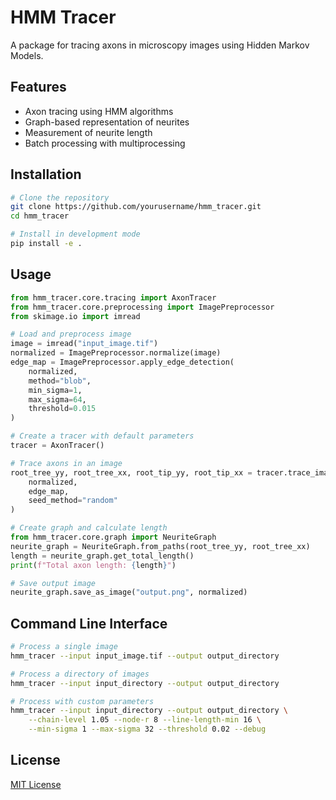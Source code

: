 # HMM Tracer

A package for tracing axons in microscopy images using Hidden Markov Models.

## Features

- Axon tracing using HMM algorithms
- Graph-based representation of neurites
- Measurement of neurite length
- Batch processing with multiprocessing

## Installation

```bash
# Clone the repository
git clone https://github.com/yourusername/hmm_tracer.git
cd hmm_tracer

# Install in development mode
pip install -e .
```

## Usage

```python
from hmm_tracer.core.tracing import AxonTracer
from hmm_tracer.core.preprocessing import ImagePreprocessor
from skimage.io import imread

# Load and preprocess image
image = imread("input_image.tif")
normalized = ImagePreprocessor.normalize(image)
edge_map = ImagePreprocessor.apply_edge_detection(
    normalized,
    method="blob",
    min_sigma=1,
    max_sigma=64,
    threshold=0.015
)

# Create a tracer with default parameters
tracer = AxonTracer()

# Trace axons in an image
root_tree_yy, root_tree_xx, root_tip_yy, root_tip_xx = tracer.trace_image(
    normalized,
    edge_map,
    seed_method="random"
)

# Create graph and calculate length
from hmm_tracer.core.graph import NeuriteGraph
neurite_graph = NeuriteGraph.from_paths(root_tree_yy, root_tree_xx)
length = neurite_graph.get_total_length()
print(f"Total axon length: {length}")

# Save output image
neurite_graph.save_as_image("output.png", normalized)
```

## Command Line Interface

```bash
# Process a single image
hmm_tracer --input input_image.tif --output output_directory

# Process a directory of images
hmm_tracer --input input_directory --output output_directory

# Process with custom parameters
hmm_tracer --input input_directory --output output_directory \
    --chain-level 1.05 --node-r 8 --line-length-min 16 \
    --min-sigma 1 --max-sigma 32 --threshold 0.02 --debug
```

## License

[MIT License](LICENSE)
